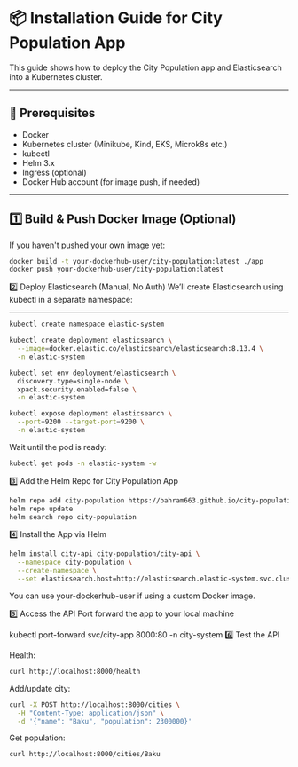 # 📦 Installation Guide for City Population App

This guide shows how to deploy the City Population app and Elasticsearch into a Kubernetes cluster.

---

## 🧱 Prerequisites

- Docker
- Kubernetes cluster (Minikube, Kind, EKS, Microk8s etc.)
- kubectl
- Helm 3.x
- Ingress (optional)
- Docker Hub account (for image push, if needed)

---


## 1️⃣ Build & Push Docker Image (Optional)

If you haven't pushed your own image yet:
```bash
docker build -t your-dockerhub-user/city-population:latest ./app
docker push your-dockerhub-user/city-population:latest
```

2️⃣ Deploy Elasticsearch (Manual, No Auth)
We’ll create Elasticsearch using kubectl in a separate namespace:


---
```bash
kubectl create namespace elastic-system

kubectl create deployment elasticsearch \
  --image=docker.elastic.co/elasticsearch/elasticsearch:8.13.4 \
  -n elastic-system

kubectl set env deployment/elasticsearch \
  discovery.type=single-node \
  xpack.security.enabled=false \
  -n elastic-system

kubectl expose deployment elasticsearch \
  --port=9200 --target-port=9200 \
  -n elastic-system
```
Wait until the pod is ready:
```bash
kubectl get pods -n elastic-system -w
```

3️⃣ Add the Helm Repo for City Population App
```bash
helm repo add city-population https://bahram663.github.io/city-population/charts
helm repo update
helm search repo city-population
```
4️⃣ Install the App via Helm

```bash
helm install city-api city-population/city-api \
  --namespace city-population \
  --create-namespace \
  --set elasticsearch.host=http://elasticsearch.elastic-system.svc.cluster.local:9200
```
You can use your-dockerhub-user if using a custom Docker image.

5️⃣ Access the API
Port forward the app to your local machine



kubectl port-forward svc/city-app 8000:80 -n city-system
6️⃣ Test the API

Health:

```bash
curl http://localhost:8000/health
```

Add/update city:


```bash
curl -X POST http://localhost:8000/cities \
  -H "Content-Type: application/json" \
  -d '{"name": "Baku", "population": 2300000}'
```
Get population:


```bash
curl http://localhost:8000/cities/Baku
```
